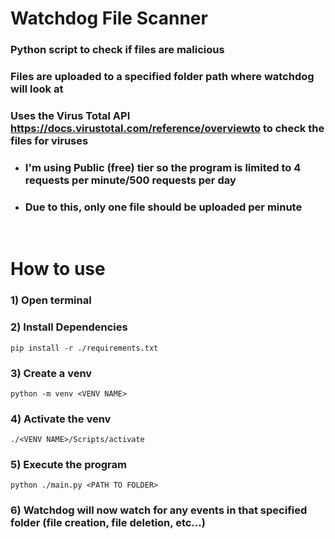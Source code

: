 # Watchdog File Scanner
### Python script to check if files are malicious
### Files are uploaded to a specified folder path where watchdog will look at
### Uses the Virus Total API https://docs.virustotal.com/reference/overviewto to check the files for viruses
- ### I'm using Public (free) tier so the program is limited to 4 requests per minute/500 requests per day
- ### Due to this, only one file should be uploaded per minute

<br>

# How to use
### 1) Open terminal
### 2) Install Dependencies
`pip install -r ./requirements.txt`
### 3) Create a venv
`python -m venv <VENV NAME>`
### 4) Activate the venv
`./<VENV NAME>/Scripts/activate`
### 5) Execute the program
`python ./main.py <PATH TO FOLDER>`
### 6) Watchdog will now watch for any events in that specified folder (file creation, file deletion, etc...)
